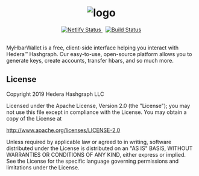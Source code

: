 <div align="center">
   <h1>
       <img src="https://myhbarwallet.com/img/myhbarwallet-logo.c74a7d51.svg" alt="logo" />
   </h1>
</div>

<div align="center">
  <!-- Netlify Status -->
  <a href="https://app.netlify.com/sites/myhbarwallet/deploys">
    <img src="https://api.netlify.com/api/v1/badges/c533cd8a-a127-48d5-a123-292202cab01c/deploy-status"
    alt="Netlify Status" />
  </a>
  <span>&nbsp;</span>
  <!-- Cirrus CI -->
  <a href="https://cirrus-ci.com/github/hashgraph/MyHbarWallet">
    <img src="https://img.shields.io/cirrus/github/hashgraph/MyHbarWallet?style=flat-square"
         alt="Build Status" />
  </a>
</div>

<br>

MyHbarWallet is a free, client-side interface helping you interact with Hedera™ Hashgraph. Our easy-to-use, open-source platform allows you to generate keys, create accounts, transfer hbars, and so much more.

## License

Copyright 2019 Hedera Hashgraph LLC

Licensed under the Apache License, Version 2.0 (the "License");
you may not use this file except in compliance with the License.
You may obtain a copy of the License at

http://www.apache.org/licenses/LICENSE-2.0

Unless required by applicable law or agreed to in writing, software
distributed under the License is distributed on an "AS IS" BASIS,
WITHOUT WARRANTIES OR CONDITIONS OF ANY KIND, either express or implied.
See the License for the specific language governing permissions and
limitations under the License.
